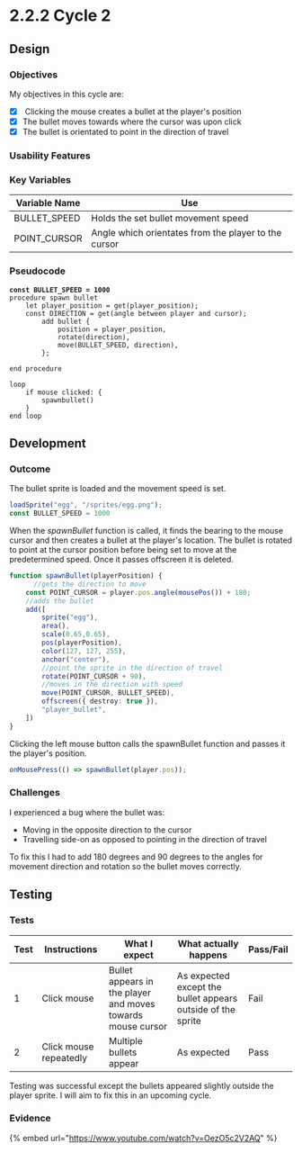 # 2.2.2 Cycle 2

## Design

### Objectives

My objectives in this cycle are:

* [x] &#x20;Clicking the mouse creates a bullet at the player's position
* [x] The bullet moves towards where the cursor was upon click
* [x] The bullet is orientated to point in the direction of travel

### Usability Features

### Key Variables

| Variable Name | Use                                                  |
| ------------- | ---------------------------------------------------- |
| BULLET\_SPEED | Holds the set bullet movement speed                  |
| POINT\_CURSOR | Angle which orientates from the player to the cursor |

### Pseudocode

<pre><code><strong>const BULLET_SPEED = 1000
</strong>procedure spawn bullet
    let player_position = get(player_position);
    const DIRECTION = get(angle between player and cursor);
        add bullet {
            position = player_position,
            rotate(direction),
            move(BULLET_SPEED, direction),
        };
    
end procedure

loop
    if mouse clicked: {
        spawnbullet()
    }
end loop
</code></pre>

## Development

### Outcome

The bullet sprite is loaded and the movement speed is set.

```typescript
loadSprite("egg", "/sprites/egg.png");
const BULLET_SPEED = 1000
```

When the _spawnBullet_ function is called, it finds the bearing to the mouse cursor and then creates a bullet at the player's location. The bullet is rotated to point at the cursor position before being set to move at the predetermined speed. Once it passes offscreen it is deleted.

```typescript
function spawnBullet(playerPosition) {
      //gets the direction to move
    const POINT_CURSOR = player.pos.angle(mousePos()) + 180;
    //adds the bullet
    add([
        sprite("egg"),
        area(),
        scale(0.65,0.65),
        pos(playerPosition),
        color(127, 127, 255),
        anchor("center"),
        //point the sprite in the direction of travel
        rotate(POINT_CURSOR + 90),
        //moves in the direction with speed
        move(POINT_CURSOR, BULLET_SPEED),
        offscreen({ destroy: true }),
        "player_bullet",
    ])
}
```

Clicking the left mouse button calls the spawnBullet function and passes it the player's position.

```typescript
onMousePress(() => spawnBullet(player.pos));
```

### Challenges

I experienced a bug where the bullet was:

* Moving in the opposite direction to the cursor
* Travelling side-on as opposed to pointing in the direction of travel

To fix this I had to add 180 degrees and 90 degrees to the angles for movement direction and rotation so the bullet moves correctly.

## Testing

### Tests

<table data-full-width="false"><thead><tr><th>Test</th><th>Instructions</th><th>What I expect</th><th>What actually happens</th><th>Pass/Fail</th></tr></thead><tbody><tr><td>1</td><td>Click mouse</td><td>Bullet appears in the player and moves towards mouse cursor</td><td>As expected except the bullet appears outside of the sprite</td><td>Fail</td></tr><tr><td>2</td><td>Click mouse repeatedly</td><td>Multiple bullets appear</td><td>As expected</td><td>Pass</td></tr></tbody></table>

Testing was successful except the bullets appeared slightly outside the player sprite. I will aim to fix this in an upcoming cycle.

### Evidence

{% embed url="https://www.youtube.com/watch?v=OezO5c2V2AQ" %}
